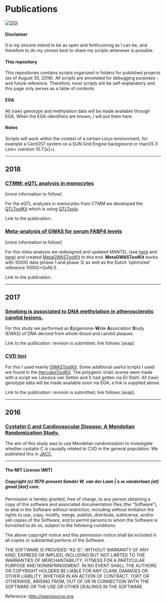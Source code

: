 Publications
============
[![DOI](https://zenodo.org/badge/111704113.svg)](https://zenodo.org/badge/latestdoi/111704113)

#### Disclaimer
It is my sincere intend to be as open and forthcoming as I can be, and therefore to do my utmost best to share my scripts whenever is possible. 

#### This repository
This repositories contains scripts organized in folders for published projects (as of August 30, 2016). All scripts are annotated for debugging purposes - and future reference. Therefore, most scripts will be self-explanatory and this page only serves as a table of contents.

#### EGA
All (raw) genotype and methylation data will be made available through EGA. When the EGA-identifiers are known, I will put them here.

#### Notes
Scripts will work within the context of a certain Linux environment, for example a CentOS7 system on a SUN Grid Engine background or macOS X Lion+ (version 10.7.[x]+). 


--------------

## 2018

### [CTMM: eQTL analysis in monocytes](2018/ctmm)

[more information to follow]

For the eQTL analyses in monocytes from CTMM we developed the [QTLToolKit](https://github.com/swvanderlaan/QTLToolKit) which is using [QTLTools](https://qtltools.github.io/qtltools/).

Link to the publication:.


### [Meta-analysis of GWAS for serum FABP4 levels](2018/fabp4)

[more information to follow]

For this meta-analysis we redesigned and updated MANTEL (see [here](http://debakker.med.harvard.edu/resources.html) and [here](https://www.ncbi.nlm.nih.gov/pubmed/18852200)) and created [MetaGWASToolKit](https://github.com/swvanderlaan/MetaGWASToolKit) to this end. **MetaGWASToolKit** works with 1000G data (phase 1 and phase 3) as well as the Dutch 'optimized' reference 1000G+GoNL5.

Link to the publication:.


--------------

## 2017

### [Smoking is associated to DNA methylation in atherosclerotic carotid lesions.](2017/smoking_ewas/)

For this study we performed an **E**pigenome-**W**ide **A**ssociation **S**tudy (EWAS) of DNA derived from whole-blood and carotid plaques.

Link to the publication: revision is submitted; link follows [asap].


### [CVD loci](2017/cvd_loci)

For this I used mainly [GWASToolKit](https://github.com/swvanderlaan/GWASToolKit). Some additional useful scripts I used are found in the [HerculesToolKit](https://github.com/swvanderlaan/HerculesToolKit). The polygenic (risk) scores were made with a script we (Jessica van Setten and I) had gotten via Eli Stahl. All (raw) genotype data will be made available soon via EGA; a link is supplied above.

Link to the publication: revision is submitted; link follows [asap].


--------------

## 2016

### [Cystatin C and Cardiovascular Disease: A Mendelian Randomization Study.](2016/cystatin_c_power/)

The aim of this study was to use Mendelian randomization to investigate whether cystatin C is causally related to CVD in the general population. We published this in [JACC](https://www.ncbi.nlm.nih.gov/pubmed/?term=27561768).


--------------

#### The MIT License (MIT)
##### Copyright (c) 1979-present Sander W. van der Laan | s.w.vanderlaan [at] gmail [dot] com.

Permission is hereby granted, free of charge, to any person obtaining a copy of this software and associated documentation files (the "Software"), to deal in the Software without restriction, including without limitation the rights to use, copy, modify, merge, publish, distribute, sublicense, and/or sell copies of the Software, and to permit persons to whom the Software is furnished to do so, subject to the following conditions:   

The above copyright notice and this permission notice shall be included in all copies or substantial portions of the Software.

THE SOFTWARE IS PROVIDED "AS IS", WITHOUT WARRANTY OF ANY KIND, EXPRESS OR IMPLIED, INCLUDING BUT NOT LIMITED TO THE WARRANTIES OF MERCHANTABILITY, FITNESS FOR A PARTICULAR PURPOSE AND NONINFRINGEMENT. IN NO EVENT SHALL THE AUTHORS OR COPYRIGHT HOLDERS BE LIABLE FOR ANY CLAIM, DAMAGES OR OTHER LIABILITY, WHETHER IN AN ACTION OF CONTRACT, TORT OR OTHERWISE, ARISING FROM, OUT OF OR IN CONNECTION WITH THE SOFTWARE OR THE USE OR OTHER DEALINGS IN THE SOFTWARE.

Reference: http://opensource.org.
